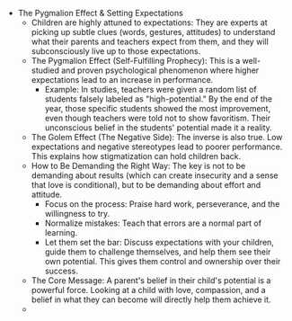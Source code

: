- The Pygmalion Effect & Setting Expectations
    - Children are highly attuned to expectations: They are experts at picking up subtle clues (words, gestures, attitudes) to understand what their parents and teachers expect from them, and they will subconsciously live up to those expectations.
    - The Pygmalion Effect (Self-Fulfilling Prophecy): This is a well-studied and proven psychological phenomenon where higher expectations lead to an increase in performance.
        - Example: In studies, teachers were given a random list of students falsely labeled as "high-potential." By the end of the year, those specific students showed the most improvement, even though teachers were told not to show favoritism. Their unconscious belief in the students' potential made it a reality.
    - The Golem Effect (The Negative Side): The inverse is also true. Low expectations and negative stereotypes lead to poorer performance. This explains how stigmatization can hold children back.
    - How to Be Demanding the Right Way: The key is not to be demanding about results (which can create insecurity and a sense that love is conditional), but to be demanding about effort and attitude.
        - Focus on the process: Praise hard work, perseverance, and the willingness to try.
        - Normalize mistakes: Teach that errors are a normal part of learning.
        - Let them set the bar: Discuss expectations with your children, guide them to challenge themselves, and help them see their own potential. This gives them control and ownership over their success.
    - The Core Message: A parent's belief in their child's potential is a powerful force. Looking at a child with love, compassion, and a belief in what they can become will directly help them achieve it.
    - 
